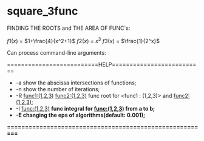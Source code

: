 # square_3func

FINDING THE ROOTS and THE AREA OF FUNC`s:

$f1(x)$ = $1+\frac{4}{x^2+1}$  $f2(x)$ = $x^3$ $f3(x)$ = $\frac{1}{2^x}$

Can process command-line arguments:

 ==========================HELP==========================
 * -a show the abscissa intersections of functions;
 * -n show the number of iterations;
 * -R <func1:(1,2,3)> <func2:(1,2,3)>
  func root for <func1 : (1,2,3)> and <func2:(1,2,3)>;
 * -I <func:(1,2,3)> <a> <b>
  func integral for <func:(1,2,3)> from a to b;
 * -E <fnum> changing the eps of algorithms(default: 0.001);
 
 ========================================================

